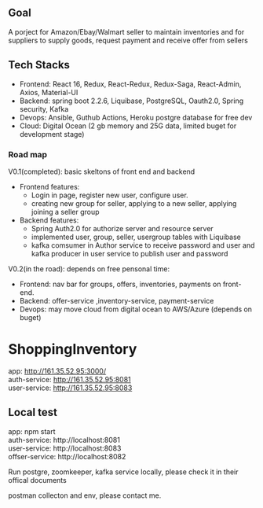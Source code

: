 ## Goal
A porject for Amazon/Ebay/Walmart seller to maintain inventories and for suppliers to supply goods, request payment and receive offer from sellers

## Tech Stacks
- Frontend: React 16, Redux, React-Redux, Redux-Saga, React-Admin, Axios, Material-UI
- Backend: spring boot 2.2.6, Liquibase, PostgreSQL, Oauth2.0, Spring security, Kafka 
- Devops: Ansible, Guthub Actions, Heroku postgre database for free dev
- Cloud: Digital Ocean (2 gb memory and 25G data, limited buget for development stage)

### Road map
V0.1(completed):  basic skeltons of front end and backend
- Frontend features:
  - Login in page, register new user, configure user.
  - creating new group for seller, applying to a new seller, applying joining a seller group
- Backend features: 
   - Spring Auth2.0 for authorize server and resource server
   - implemented user, group, seller, usergroup tables with Liquibase 
   - kafka comsumer in Author service to receive password and user and kafka producer in user service to publish user and password
 
V0.2(in the road): depends on free pensonal time:
- Frontend: nav bar for groups, offers, inventories, payments on front-end.
- Backend: offer-service ,inventory-service, payment-service
- Devops: may move cloud from digital ocean to AWS/Azure (depends on buget)

# ShoppingInventory


app: http://161.35.52.95:3000/  <br/>
auth-service: http://161.35.52.95:8081<br/>
user-service: http://161.35.52.95:8083<br/>


## Local test
 app: npm start <br/>
 auth-service: http://localhost:8081<br/>
 user-service: http://localhost:8083<br/>
 offser-service: http://localhost:8082<br/>
 
 Run postgre, zoomkeeper, kafka service locally, please check it in their offical documents
 
 postman collecton and env, please contact me.
 
